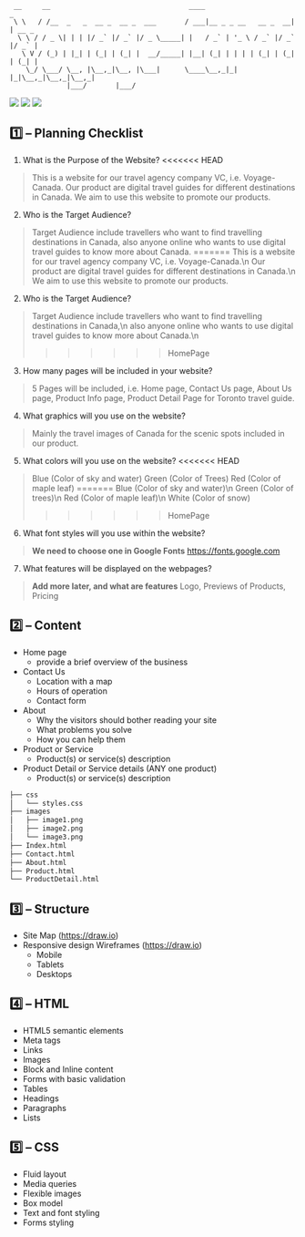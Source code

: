 ```
 __     __                                  ____                      _       
 \ \   / /__  _   _  __ _  __ _  ___       / ___|__ _ _ __   __ _  __| | __ _
  \ \ / / _ \| | | |/ _` |/ _` |/ _ \_____| |   / _` | '_ \ / _` |/ _` |/ _` |
   \ V / (_) | |_| | (_| | (_| |  __/_____| |__| (_| | | | | (_| | (_| | (_| |
    \_/ \___/ \__, |\__,_|\__, |\___|      \____\__,_|_| |_|\__,_|\__,_|\__,_|
              |___/       |___/    
```

![](https://img.shields.io/badge/CSAT-2020F-green)
![](https://img.shields.io/badge/CSD-1113__8-blue)
![](https://img.shields.io/badge/WEB%20TECHNOLOGIES-Group%201-orange)


## :one: – Planning Checklist

1. What is the Purpose of the Website?
<<<<<<< HEAD
> This is a website for our travel agency company VC, i.e. Voyage-Canada.
> Our product are digital travel guides for different destinations in Canada.
> We aim to use this website to promote our products.

2. Who is the Target Audience?
> Target Audience include travellers who want to find travelling destinations in Canada,
> also anyone online who wants to use digital travel guides to know more about Canada.
=======
> This is a website for our travel agency company VC, i.e. Voyage-Canada.\n
> Our product are digital travel guides for different destinations in Canada.\n
> We aim to use this website to promote our products.

2. Who is the Target Audience?
> Target Audience include travellers who want to find travelling destinations in Canada,\n
> also anyone online who wants to use digital travel guides to know more about Canada.\n
>>>>>>> HomePage

3. How many pages will be included in your website?
> 5 Pages will be included, i.e. Home page, Contact Us page, About Us page, Product Info page, Product Detail Page for Toronto travel guide.

4. What graphics will you use on the website?
> Mainly the travel images of Canada for the scenic spots included in our product.

5. What colors will you use on the website?
<<<<<<< HEAD
> Blue (Color of sky and water)
> Green (Color of Trees)
> Red (Color of maple leaf)
=======
> Blue (Color of sky and water)\n
> Green (Color of trees)\n
> Red (Color of maple leaf)\n
> White (Color of snow)
>>>>>>> HomePage

6. What font styles will you use within the website?
> **We need to choose one in Google Fonts**
> https://fonts.google.com

7. What features will be displayed on the webpages?
> **Add more later, and what are features**
> Logo, Previews of Products, Pricing


## :two: – Content

* Home page
  * provide a brief overview of the business
* Contact Us
  * Location with a map
  * Hours of operation
  * Contact form
* About
  * Why the visitors should bother reading your site
  * What problems you solve
  * How you can help them
* Product or Service
  * Product(s) or service(s) description
* Product Detail or Service details (ANY one product)
  * Product(s) or service(s) description

```bash
├── css
│   └── styles.css
├── images
│   ├── image1.png
│   ├── image2.png
│   └── image3.png
├── Index.html
├── Contact.html
├── About.html
├── Product.html
└── ProductDetail.html
```


## :three: – Structure

* Site Map (https://draw.io)
* Responsive design Wireframes (https://draw.io)
  * Mobile
  * Tablets
  * Desktops


## :four: – HTML

* HTML5 semantic elements
* Meta tags
* Links
* Images
* Block and Inline content
* Forms with basic validation
* Tables
* Headings
* Paragraphs
* Lists


## :five: – CSS

* Fluid layout
* Media queries
* Flexible images
* Box model
* Text and font styling
* Forms styling
